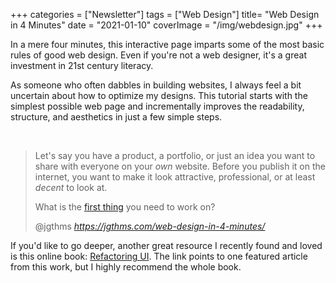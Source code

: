 +++
categories = ["Newsletter"]
tags = ["Web Design"]
title= "Web Design in 4 Minutes"
date = "2021-01-10"
coverImage = "/img/webdesign.jpg"
+++

In a mere four minutes, this interactive page imparts some of the most basic rules of good web design. Even if you're not a web designer, it's a great investment in 21st century literacy.

<!--more-->

As someone who often dabbles in building websites, I always feel a bit uncertain about how to optimize my designs. This tutorial starts with the simplest possible web page and incrementally improves the readability, structure, and aesthetics in just a few simple steps.

<br>

<blockquote class="quoteback" darkmode="" data-title="Web%20Design%20in%204%20minutes" data-author="@jgthms" cite="https://jgthms.com/web-design-in-4-minutes/">
                      <p>Let's say you have a product, a portfolio, or just an idea you want to share with everyone on your <em>own</em> website. Before you publish it on the internet, you want to make it look attractive, professional, or at least <em>decent</em> to look at.</p>
        <p>What is the <a class="step" data-step="0" href="https://jgthms.com/web-design-in-4-minutes/#content" target="_blank" rel="noopener">first thing</a> you need to work on?</p>
                      <footer>@jgthms <cite><a href="https://jgthms.com/web-design-in-4-minutes/">https://jgthms.com/web-design-in-4-minutes/</a></cite></footer>
                      </blockquote>
                      <script note="" src="https://cdn.jsdelivr.net/gh/Blogger-Peer-Review/quotebacks@1/quoteback.js"></script>

If you'd like to go deeper, another great resource I recently found and loved is this online book: [Refactoring UI](https://refactoringui.com/previews/building-your-color-palette/). The link points to one featured article from this work, but I highly recommend the whole book.
